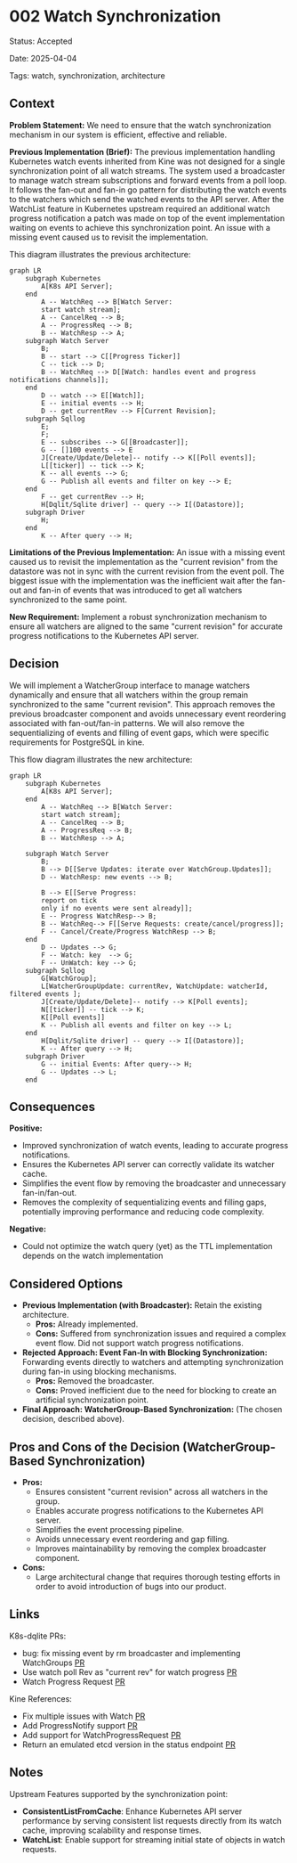 # 002 Watch Synchronization

Status:  Accepted

Date: 2025-04-04

Tags: watch, synchronization, architecture

## Context

**Problem Statement:** We need to ensure that the watch synchronization mechanism in our system is efficient, effective and reliable.

**Previous Implementation (Brief):** The previous implementation handling Kubernetes watch events inherited from Kine was not designed for a single synchronization point of all watch streams. The system used a broadcaster to manage watch stream subscriptions and forward events from a poll loop. It follows the fan-out and fan-in go pattern for distributing the watch events to the watchers which send the watched events to the API server. After the WatchList feature in Kubernetes upstream required an additional watch progress notification a patch was made on top of the event implementation waiting on events to achieve this synchronization point. An issue with a missing event caused us to revisit the implementation.

This diagram illustrates the previous architecture:

```mermaid
graph LR
    subgraph Kubernetes
        A[K8s API Server];
    end
        A -- WatchReq --> B[Watch Server: 
        start watch stream];
        A -- CancelReq --> B;
        A -- ProgressReq --> B;
        B -- WatchResp --> A;
    subgraph Watch Server
        B;
        B -- start --> C[[Progress Ticker]]
        C -- tick --> D;
        B -- WatchReq --> D[[Watch: handles event and progress notifications channels]];
    end
        D -- watch --> E[[Watch]];
        E -- initial events --> H;
        D -- get currentRev --> F[Current Revision];
    subgraph Sqllog
        E;
        F;
        E -- subscribes --> G[[Broadcaster]];
        G -- []100 events --> E
        J[Create/Update/Delete]-- notify --> K[[Poll events]];
        L[[ticker]] -- tick --> K;
        K -- all events --> G;
        G -- Publish all events and filter on key --> E;
    end
        F -- get currentRev --> H;
        H[Dqlit/Sqlite driver] -- query --> I[(Datastore)];
    subgraph Driver
        H;
    end
        K -- After query --> H;
```

**Limitations of the Previous Implementation:** An issue with a missing event caused us to revisit the implementation as the "current revision" from the datastore was not in sync with the current revision from the event poll. The biggest issue with the implementation was the inefficient wait after the fan-out and fan-in of events that was introduced to get all watchers synchronized to the same point.

**New Requirement:** Implement a robust synchronization mechanism to ensure all watchers are aligned to the same "current revision" for accurate progress notifications to the Kubernetes API server.

## Decision

We will implement a WatcherGroup interface to manage watchers dynamically and ensure that all watchers within the group remain synchronized to the same "current revision". This approach removes the previous broadcaster component and avoids unnecessary event reordering associated with fan-out/fan-in patterns. We will also remove the sequentializing of events and filling of event gaps, which were specific requirements for PostgreSQL in kine.

This flow diagram illustrates the new architecture:

```mermaid
graph LR
    subgraph Kubernetes
        A[K8s API Server];
    end
        A -- WatchReq --> B[Watch Server: 
        start watch stream];
        A -- CancelReq --> B;
        A -- ProgressReq --> B;
        B -- WatchResp --> A;

    subgraph Watch Server
        B;
        B --> D[[Serve Updates: iterate over WatchGroup.Updates]];
        D -- WatchResp: new events --> B;
        
        B --> E[[Serve Progress: 
        report on tick 
        only if no events were sent already]];
        E -- Progress WatchResp--> B;
        B -- WatchReq--> F[[Serve Requests: create/cancel/progress]];
        F -- Cancel/Create/Progress WatchResp --> B;
    end
        D -- Updates --> G;
        F -- Watch: key  --> G;
        F -- UnWatch: key --> G;
    subgraph Sqllog
        G[WatchGroup];
        L[WatcherGroupUpdate: currentRev, WatchUpdate: watcherId, filtered events ];
        J[Create/Update/Delete]-- notify --> K[Poll events];
        N[[ticker]] -- tick --> K;
        K[[Poll events]]
        K -- Publish all events and filter on key --> L; 
    end
        H[Dqlit/Sqlite driver] -- query --> I[(Datastore)];
        K -- After query --> H;
    subgraph Driver
        G -- initial Events: After query--> H;
        G -- Updates --> L;
    end
```

## Consequences

**Positive:**

* Improved synchronization of watch events, leading to accurate progress notifications.
* Ensures the Kubernetes API server can correctly validate its watcher cache.
* Simplifies the event flow by removing the broadcaster and unnecessary fan-in/fan-out.
* Removes the complexity of sequentializing events and filling gaps, potentially improving performance and reducing code complexity.

**Negative:**

* Could not optimize the watch query (yet) as the TTL implementation depends on the watch implementation

## Considered Options

* **Previous Implementation (with Broadcaster):** Retain the existing architecture.
  * **Pros:** Already implemented.
  * **Cons:** Suffered from synchronization issues and required a complex event flow. Did not support watch progress notifications.
* **Rejected Approach: Event Fan-In with Blocking Synchronization:** Forwarding events directly to watchers and attempting synchronization during fan-in using blocking mechanisms.
  * **Pros:** Removed the broadcaster.
  * **Cons:** Proved inefficient due to the need for blocking to create an artificial synchronization point.
* **Final Approach: WatcherGroup-Based Synchronization:** (The chosen decision, described above).

## Pros and Cons of the Decision (WatcherGroup-Based Synchronization)

* **Pros:**
  * Ensures consistent "current revision" across all watchers in the group.
  * Enables accurate progress notifications to the Kubernetes API server.
  * Simplifies the event processing pipeline.
  * Avoids unnecessary event reordering and gap filling.
  * Improves maintainability by removing the complex broadcaster component.
* **Cons:**
  * Large architectural change that requires thorough testing efforts in order to avoid introduction of bugs into our product.

## Links

K8s-dqlite PRs:

* bug: fix missing event by rm broadcaster and implementing WatchGroups  [PR](https://github.com/canonical/k8s-dqlite/pull/264)
* Use watch poll Rev as "current rev" for watch progress [PR](https://github.com/canonical/k8s-dqlite/pull/263)
* Watch Progress Request [PR](https://github.com/canonical/k8s-dqlite/pull/212)

Kine References:

* Fix multiple issues with Watch [PR](https://github.com/k3s-io/kine/pull/238)
* Add ProgressNotify support [PR](https://github.com/k3s-io/kine/pull/251)
* Add support for WatchProgressRequest [PR](https://github.com/k3s-io/kine/pull/268)
* Return an emulated etcd version in the status endpoint [PR](https://github.com/k3s-io/kine/pull/316)

## Notes

Upstream Features supported by the synchronization point:

* **ConsistentListFromCache**: Enhance Kubernetes API server performance by serving consistent list requests directly from its watch cache, improving scalability and response times.
* **WatchList**: Enable support for streaming initial state of objects in watch requests.
